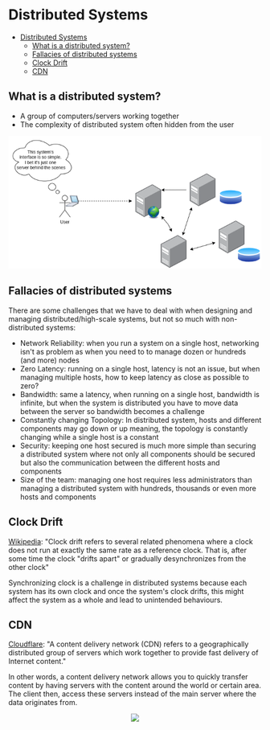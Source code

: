 # Distributed Systems

- [Distributed Systems](#distributed-systems)
  - [What is a distributed system?](#what-is-a-distributed-system)
  - [Fallacies of distributed systems](#fallacies-of-distributed-systems)
  - [Clock Drift](#clock-drift)
  - [CDN](#cdn)

## What is a distributed system?

* A group of computers/servers working together
* The complexity of distributed system often hidden from the user

<p align="center">
<img src="images/distributed_systems/hidden_complexity.png"/>
</p>

## Fallacies of distributed systems

There are some challenges that we have to deal with when designing and managing distributed/high-scale systems, but not so much with non-distributed systems:

* Network Reliability: when you run a system on a single host, networking isn't as problem as when you need to to manage dozen or hundreds (and more) nodes
* Zero Latency: running on a single host, latency is not an issue, but when managing multiple hosts, how to keep latency as close as possible to zero?
* Bandwidth: same a latency, when running on a single host, bandwidth is infinite, but when the system is distributed you have to move data between the server so bandwidth becomes a challenge 
* Constantly changing Topology: In distributed system, hosts and different components may go down or up meaning, the topology is constantly changing while a single host is a constant
* Security: keeping one host secured is much more simple than securing a distributed system where not only all components should be secured but also the communication between the different hosts and components
* Size of the team: managing one host requires less administrators than managing a distributed system with hundreds, thousands or even more hosts and components

## Clock Drift

[Wikipedia](https://en.wikipedia.org/wiki/Clock_drift): "Clock drift refers to several related phenomena where a clock does not run at exactly the same rate as a reference clock. That is, after some time the clock "drifts apart" or gradually desynchronizes from the other clock"

Synchronizing clock is a challenge in distributed systems because each system has its own clock and once the system's clock drifts, this might affect the system as a whole and lead to unintended behaviours.

## CDN

[Cloudflare](https://www.cloudflare.com/en-gb/learning/cdn/what-is-a-cdn): "A content delivery network (CDN) refers to a geographically distributed group of servers which work together to provide fast delivery of Internet content."

In other words, a content delivery network allows you to quickly transfer content by having servers with the content around the world or certain area. The client then, access these servers instead of the main server where the data originates from.

<p align="center">
<img src="../images/cdn/cdn.png"/>
</p>
